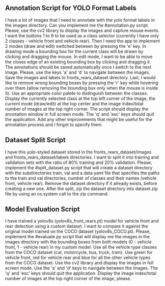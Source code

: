 ## Annotation Script for YOLO Format Labels
I have a lot of images that I need to annotate with the yolo format labels in the images directory. Can you implement me the #annotation.py script. Please, use the cv2 library to display the images and capture mouse events. I want the buttons 1 to 9 to be used as a class selector (currently I have only 2 classes - vehicle front and vehicle rear). Then I need the app to implement 2 modes (draw and edit) switched between by pressing the 'e' key. In drawing mode a bounding box for the current class will be drawn by clicking and dragging the mouse. In edit mode, I want to be able to move the closes edge of an existing bounding box by clicking and dragging it. The annotations should be saved automatically once I switch to the next image. Please, use the keys 'a' and 'd' to navigate between the images. Save the images and labels to fronts_rears_dataset directory. Last, I would like to remove wrong bounding boxes by pressing the 'r' key while hovering over them (allow removing the bounding box only when the mouse is inside it). Use an appropriate color palete to distinguish between the classes. Display the currently selected class at the top left corner of the image, the current mode (draw/edit) at the top center and the image index/total number of images at the top right corner. The script should display the annotation window in full screen mode. The 'q' and 'esc' keys should quit the application. Add any other improvements that might be useful for the annotation process and I forgot to specify them.

## Dataset Split Script
I have this yolo-styled dataset stored in the fronts_rears_dataset/images and fronts_rears_dataset/labels directories. I want to split it into training and validation sets with the ratio of 80% training and 20% validation. Please, implement the #split_dataset.py script that will create a dataset directory with the subdirectories train, val and a data.yaml file that specifies the paths to the train and val directories, number of classes and their names (vehicle front, vehicle rear). Remove the dataset directory if it already exists, before creating a new one. After the split, zip the dataset directory into dataset.zip file by using an os.system call to the zip command.

## Model Evaluation Script
I have trained a yolov8s (yolov8s_front_rears.pt) model for vehicle front and rear detection using a custom dataset. I want to compare it against the original model trained on the COCO dataset (yolov8s_COCO.pt). Please, implement the #evaluate.py script that will display me the images in the images directory with the bounding boxes from both models (0 - vehicle front, 1 - vehicle rear) in my custom model. Use all the vehicle type classes from the COCO dataset (car, motorcycle, bus, truck, train). Use green for vehicle front, red for vehicle rear and blue for all the other vehicle types from the COCO dataset. Use the cv2 library and display the images in full screen mode. Use the 'a' and 'd' keys to navigate between the images. The 'q' and 'esc' keys should quit the application. Display the image index/total number of images at the top right corner of the image, please.
